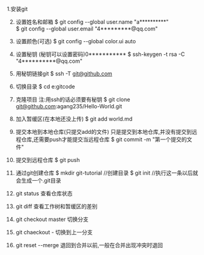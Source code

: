 1.安装git

2. 设置姓名和邮箱
$ git config --global user.name "a**********"  
$ git config --global user.email "4*********@qq.com"

3. 设置颜色(可选)
$ git config --global color.ui auto

4. 设置秘钥 (秘钥可以设置密码)0***********
$ ssh-keygen -t rsa -C "4**********@qq.com"


5. 用秘钥链接git
$ ssh -T git@github.com

6. 切换目录
$ cd e:gitcode

7. 克隆项目
注:用ssh的话必须要有秘钥
$ git clone git@github.com:agang235/Hello-World.git

8. 加入暂缓区(在本地还没上传)
$ git add world.md

9. 提交本地到本地仓库(只提交add的文件)
只是提交到本地仓库,并没有提交到远程仓库,还需要push才能提交当远程仓库
$ git commit -m "第一个提交的文件"

10. 提交到远程仓库
$ git push

11. 通过git创建仓库
$ mkdir git-tutorial   //创建目录
$ git init //执行这一条以后就会生成一个.git目录

12. git status 查看仓库状态

13. git diff 查看工作树和暂缓区的差别

14. git checkout master 切换分支

15. git chaeckout - 切换到上一分支

16. git reset --merge  退回到合并以前,一般在合并出现冲突时退回
